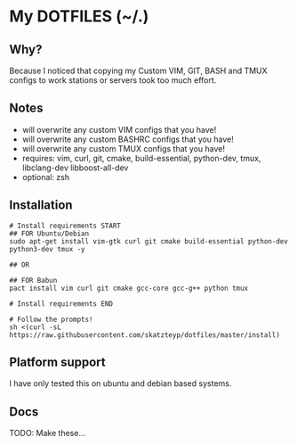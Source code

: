 My DOTFILES (~/.)
===

Why?
---
Because I noticed that copying my Custom VIM, GIT, BASH and TMUX configs to
work stations or servers took too much effort.

Notes
---
- will overwrite any custom VIM configs that you have!
- will overwrite any custom BASHRC configs that you have!
- will overwrite any custom TMUX configs that you have!
- requires: vim, curl, git, cmake, build-essential, python-dev, tmux, libclang-dev libboost-all-dev
- optional: zsh

Installation
---
```shell
# Install requirements START
## FOR Ubuntu/Debian
sudo apt-get install vim-gtk curl git cmake build-essential python-dev python3-dev tmux -y

## OR

## FOR Babun
pact install vim curl git cmake gcc-core gcc-g++ python tmux

# Install requirements END

# Follow the prompts!
sh <(curl -sL https://raw.githubusercontent.com/skatzteyp/dotfiles/master/install)
```

Platform support
---
I have only tested this on ubuntu and debian based systems.

Docs
---
TODO: Make these...
